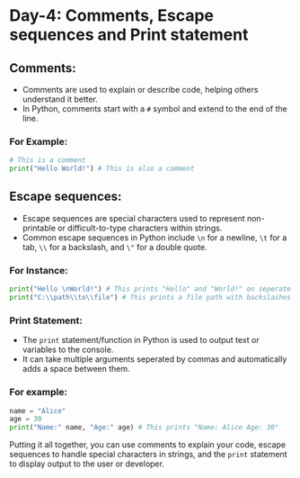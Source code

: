 # Day-4: Comments, Escape sequences and Print statement

## Comments:
- Comments are used to explain or describe code, helping others understand it better.
- In Python, comments start with a `#` symbol and extend to the end of the line.
### For Example:
```python
# This is a comment
print("Hello World!") # This is also a comment
```

## Escape sequences:
- Escape sequences are special characters used to represent non-printable or difficult-to-type characters within strings.
- Common escape sequences in Python include `\n` for a newline, `\t` for a tab, `\\` for a backslash, and `\"` for a double quote.
### For Instance:
```python
print("Hello \nWorld!") # This prints "Hello" and "World!" on seperate lines
print("C:\\path\\to\\file") # This prints a file path with backslashes
```

### Print Statement:
- The `print` statement/function in Python is used to output text or variables to the console.
-  It can take multiple arguments seperated by commas and automatically adds a space between them.
### For example:
```python
name = "Alice"
age = 30
print("Name:" name, "Age:" age) # This prints "Name: Alice Age: 30"
```

Putting it all together, you can use comments to explain your code, escape sequences to handle special characters in strings, and the `print` statement to display output to the user or developer.